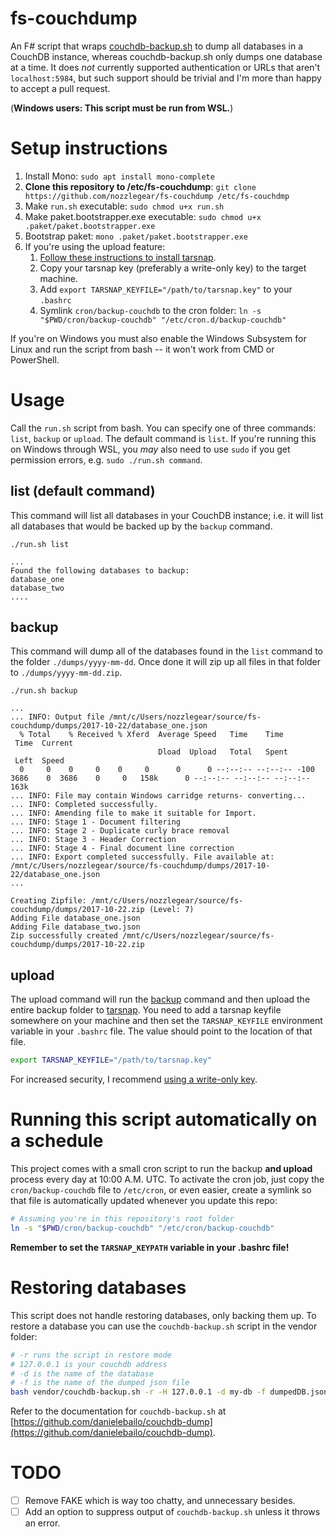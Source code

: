 # fs-couchdump
An F# script that wraps [couchdb-backup.sh](https://github.com/danielebailo/couchdb-dump) to dump all databases in a CouchDB instance, whereas couchdb-backup.sh only dumps one database at a time. It does *not* currently supported authentication or URLs that aren't `localhost:5984`, but such support should be trivial and I'm more than happy to accept a pull request.

(**Windows users: This script must be run from WSL.**)

# Setup instructions

1. Install Mono: `sudo apt install mono-complete`
2. **Clone this repository to /etc/fs-couchdump**: `git clone https://github.com/nozzlegear/fs-couchdump /etc/fs-couchdmp`
3. Make `run.sh` executable: `sudo chmod u+x run.sh`
4. Make paket.bootstrapper.exe executable: `sudo chmod u+x .paket/paket.bootstrapper.exe`
5. Bootstrap paket: `mono .paket/paket.bootstrapper.exe`
6. If you're using the upload feature:
    1. [Follow these instructions to install tarsnap](https://www.tarsnap.com/pkg-deb.html).
    2. Copy your tarsnap key (preferably a write-only key) to the target machine.
    3. Add `export TARSNAP_KEYFILE="/path/to/tarsnap.key"` to your `.bashrc`
    4. Symlink `cron/backup-couchdb` to the cron folder: `ln -s "$PWD/cron/backup-couchdb" "/etc/cron.d/backup-couchdb"`

If you're on Windows you must also enable the Windows Subsystem for Linux and run the script from bash -- it won't work from CMD or PowerShell.

# Usage

Call the `run.sh` script from bash. You can specify one of three commands: `list`, `backup` or `upload`. The default command is `list`. If you're running this on Windows through WSL, you *may* also need to use `sudo` if you get permission errors, e.g. `sudo ./run.sh command`.

## list (default command)

This command will list all databases in your CouchDB instance; i.e. it will list all databases that would be backed up by the `backup` command.

```
./run.sh list

...
Found the following databases to backup:
database_one
database_two
....
```

## backup

This command will dump all of the databases found in the `list` command to the folder `./dumps/yyyy-mm-dd`. Once done it will zip up all files in that folder to `./dumps/yyyy-mm-dd.zip`.

```
./run.sh backup

...
... INFO: Output file /mnt/c/Users/nozzlegear/source/fs-couchdump/dumps/2017-10-22/database_one.json
  % Total    % Received % Xferd  Average Speed   Time    Time
 Time  Current
                                 Dload  Upload   Total   Spent
 Left  Speed
  0     0    0     0    0     0      0      0 --:--:-- --:--:-- -100  3686    0  3686    0     0   158k      0 --:--:-- --:--:-- --:--:--  163k
... INFO: File may contain Windows carridge returns- converting...
... INFO: Completed successfully.
... INFO: Amending file to make it suitable for Import.
... INFO: Stage 1 - Document filtering
... INFO: Stage 2 - Duplicate curly brace removal
... INFO: Stage 3 - Header Correction
... INFO: Stage 4 - Final document line correction
... INFO: Export completed successfully. File available at: /mnt/c/Users/nozzlegear/source/fs-couchdump/dumps/2017-10-22/database_one.json
...

Creating Zipfile: /mnt/c/Users/nozzlegear/source/fs-couchdump/dumps/2017-10-22.zip (Level: 7)
Adding File database_one.json
Adding File database_two.json
Zip successfully created /mnt/c/Users/nozzlegear/source/fs-couchdump/dumps/2017-10-22.zip
```

## upload

The upload command will run the [backup](#backup) command and then upload the entire backup folder to [tarsnap](https://www.tarsnap.com). You need to add a tarsnap keyfile somewhere on your machine and then set the `TARSNAP_KEYFILE` environment variable in your `.bashrc` file. The value should point to the location of that file.

```sh
export TARSNAP_KEYFILE="/path/to/tarsnap.key"
```

For increased security, I recommend [using a write-only key](https://www.tarsnap.com/tips.html#write-only-keys).

# Running this script automatically on a schedule

This project comes with a small cron script to run the backup **and upload** process every day at 10:00 A.M. UTC. To activate the cron job, just copy the `cron/backup-couchdb` file to `/etc/cron`, or even easier, create a symlink so that file is automatically updated whenever you update this repo:

```sh
# Assuming you're in this repository's root folder
ln -s "$PWD/cron/backup-couchdb" "/etc/cron/backup-couchdb"
```

**Remember to set the `TARSNAP_KEYPATH` variable in your .bashrc file!**

# Restoring databases

This script does not handle restoring databases, only backing them up. To restore a database you can use the `couchdb-backup.sh` script in the vendor folder:

```sh
# -r runs the script in restore mode
# 127.0.0.1 is your couchdb address
# -d is the name of the database
# -f is the name of the dumped json file
bash vendor/couchdb-backup.sh -r -H 127.0.0.1 -d my-db -f dumpedDB.json
```

Refer to the documentation for `couchdb-backup.sh` at [https://github.com/danielebailo/couchdb-dump](https://github.com/danielebailo/couchdb-dump).

# TODO

- [ ] Remove FAKE which is way too chatty, and unnecessary besides.
- [ ] Add an option to suppress output of `couchdb-backup.sh` unless it throws an error.